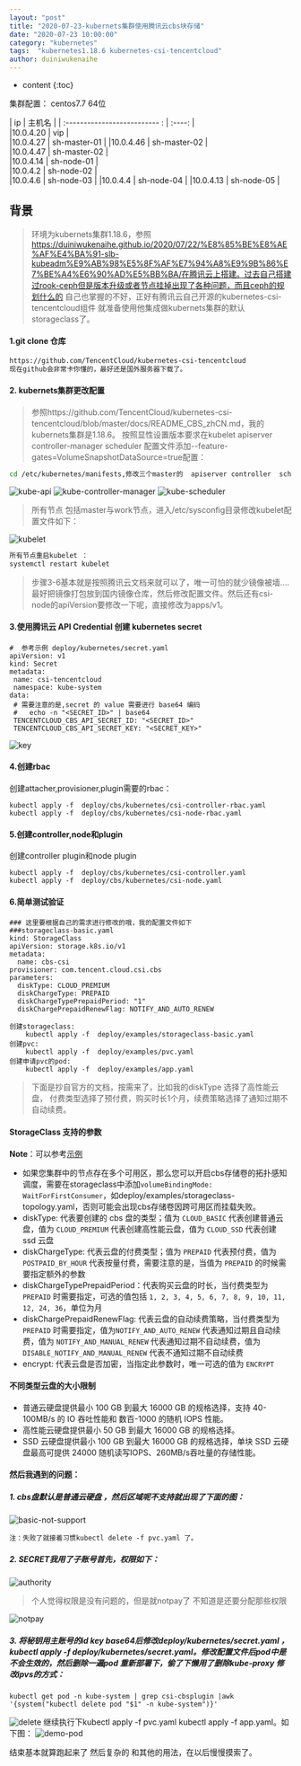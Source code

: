 ```yaml
---
layout: "post"
title: "2020-07-23-kubernets集群使用腾讯云cbs块存储"
date: "2020-07-23 10:00:00"
category: "kubernetes"
tags:  "kubernetes1.18.6 kubernetes-csi-tencentcloud"
author: duiniwukenaihe
---
```

* content
{:toc}

 

集群配置：
centos7.7 64位

|  ip                                   |      主机名        | 
|  :-------------------------- :        |     :----:        |   
|10.0.4.20                              |      vip |  
|10.0.4.27                              |  sh-master-01     |
|10.0.4.46                              |  sh-master-02     |  
|10.0.4.47                              |  sh-master-02     |  
|10.0.4.14                              |  sh-node-01       |  
|10.0.4.2                               |  sh-node-02       |  
|10.0.4.6                               |  sh-node-03       |
|10.0.4.4                               |  sh-node-04       |
|10.0.4.13                              |  sh-node-05       |


## 背景
>环境为kubernets集群1.18.6，参照 https://duiniwukenaihe.github.io/2020/07/22/%E8%85%BE%E8%AE%AF%E4%BA%91-slb-kubeadm%E9%AB%98%E5%8F%AF%E7%94%A8%E9%9B%86%E7%BE%A4%E6%90%AD%E5%BB%BA/在腾讯云上搭建。过去自己搭建过rook-ceph但是版本升级或者节点挂掉出现了各种问题，而且ceph的规划什么的 自己也掌握的不好，正好有腾讯云自己开源的kubernetes-csi-tencentcloud组件 就准备使用他集成做kubernets集群的默认storageclass了。


#### 1.git clone 仓库
 ```bash
https://github.com/TencentCloud/kubernetes-csi-tencentcloud
现在github会非常卡你懂的，最好还是国外服务器下载了。
 ```
#### 2. kubernets集群更改配置
> 参照https://github.com/TencentCloud/kubernetes-csi-tencentcloud/blob/master/docs/README_CBS_zhCN.md，我的kubernets集群是1.18.6。
按照显性设置版本要求在kubelet apiserver  controller-manager scheduler 配置文件添加--feature-gates=VolumeSnapshotDataSource=true配置：
>


 ```bash
 cd /etc/kubernetes/manifests,修改三个master的  apiserver controller  scheduler配置文件如下：
  ```


![kube-api](/assets/images/2020/07/kubernetes-csi-tencentcloud/kube-api.png)
![kube-controller-manager](/assets/images/2020/07/kubernetes-csi-tencentcloud/kube-controller-manager.png)
![kube-scheduler](/assets/images/2020/07/kubernetes-csi-tencentcloud/kube-scheduler.png)

> 所有节点 包括master与work节点，进入/etc/sysconfig目录修改kubelet配置文件如下：

![kubelet](/assets/images/2020/07/kubernetes-csi-tencentcloud/kubelet.png)

 ```bash
所有节点重启kubelet ：
systemctl restart kubelet
 ```

> 步骤3-6基本就是按照腾讯云文档来就可以了，唯一可怕的就少镜像被墙....最好把镜像打包放到国内镜像仓库，然后修改配置文件。然后还有csi-node的apiVersion要修改一下呢，直接修改为apps/v1。



#### 3.使用腾讯云 API Credential 创建 kubernetes secret
 ```
#  参考示例 deploy/kubernetes/secret.yaml
apiVersion: v1
kind: Secret
metadata:
  name: csi-tencentcloud
  namespace: kube-system
data:
  # 需要注意的是,secret 的 value 需要进行 base64 编码
  #   echo -n "<SECRET_ID>" | base64
  TENCENTCLOUD_CBS_API_SECRET_ID: "<SECRET_ID>"
  TENCENTCLOUD_CBS_API_SECRET_KEY: "<SECRET_KEY>"
```
![key](/assets/images/2020/07/kubernetes-csi-tencentcloud/key.png)
#### 4.创建rbac

创建attacher,provisioner,plugin需要的rbac：

```
kubectl apply -f  deploy/cbs/kubernetes/csi-controller-rbac.yaml
kubectl apply -f  deploy/cbs/kubernetes/csi-node-rbac.yaml
```

#### 5.创建controller,node和plugin
创建controller plugin和node plugin

```
kubectl apply -f  deploy/cbs/kubernetes/csi-controller.yaml
kubectl apply -f  deploy/cbs/kubernetes/csi-node.yaml
```

#### 6.简单测试验证

```
### 这里要根据自己的需求进行修改的哦，我的配置文件如下
###storageclass-basic.yaml
kind: StorageClass
apiVersion: storage.k8s.io/v1
metadata:
  name: cbs-csi
provisioner: com.tencent.cloud.csi.cbs
parameters:
  diskType: CLOUD_PREMIUM
  diskChargeType: PREPAID
  diskChargeTypePrepaidPeriod: "1"
  diskChargePrepaidRenewFlag: NOTIFY_AND_AUTO_RENEW
```
```
创建storageclass:
    kubectl apply -f  deploy/examples/storageclass-basic.yaml
创建pvc:
    kubectl apply -f  deploy/examples/pvc.yaml
创建申请pvc的pod:
    kubectl apply -f  deploy/examples/app.yaml
```
> 下面是抄自官方的文档，按需来了，比如我的diskType 选择了高性能云盘， 付费类型选择了预付费，购买时长1个月，续费策略选择了通知过期不自动续费。


#### StorageClass 支持的参数

**Note**：可以参考[示例](https://github.com/TencentCloud/kubernetes-csi-tencentcloud/blob/master/deploy/cbs/examples/storageclass-examples.yaml)

* 如果您集群中的节点存在多个可用区，那么您可以开启cbs存储卷的拓扑感知调度，需要在storageclass中添加`volumeBindingMode: WaitForFirstConsumer`，如deploy/examples/storageclass-topology.yaml，否则可能会出现cbs存储卷因跨可用区而挂载失败。
* diskType: 代表要创建的 cbs 盘的类型；值为 `CLOUD_BASIC` 代表创建普通云盘，值为 `CLOUD_PREMIUM` 代表创建高性能云盘，值为 `CLOUD_SSD` 代表创建 ssd 云盘
* diskChargeType: 代表云盘的付费类型；值为 `PREPAID` 代表预付费，值为 `POSTPAID_BY_HOUR` 代表按量付费，需要注意的是，当值为 `PREPAID` 的时候需要指定额外的参数
* diskChargeTypePrepaidPeriod：代表购买云盘的时长，当付费类型为 `PREPAID` 时需要指定，可选的值包括 `1, 2, 3, 4, 5, 6, 7, 8, 9, 10, 11, 12, 24, 36`，单位为月
* diskChargePrepaidRenewFlag: 代表云盘的自动续费策略，当付费类型为 `PREPAID` 时需要指定，值为`NOTIFY_AND_AUTO_RENEW` 代表通知过期且自动续费，值为 `NOTIFY_AND_MANUAL_RENEW` 代表通知过期不自动续费，值为 `DISABLE_NOTIFY_AND_MANUAL_RENEW` 代表不通知过期不自动续费
* encrypt: 代表云盘是否加密，当指定此参数时，唯一可选的值为 `ENCRYPT`

#### 不同类型云盘的大小限制

* 普通云硬盘提供最小 100 GB 到最大 16000 GB 的规格选择，支持 40-100MB/s 的 IO 吞吐性能和 数百-1000 的随机 IOPS 性能。
* 高性能云硬盘提供最小 50 GB 到最大 16000 GB 的规格选择。
* SSD 云硬盘提供最小 100 GB 到最大 16000 GB 的规格选择，单块 SSD 云硬盘最高可提供 24000 随机读写IOPS、260MB/s吞吐量的存储性能。


#### 然后我遇到的问题：


##### 1. cbs盘默认是普通云硬盘 ，然后区域呢不支持就出现了下面的图：

![basic-not-support](/assets/images/2020/07/kubernetes-csi-tencentcloud/basic-not-support.png)
```
注：失败了就接着习惯kubectl delete -f pvc.yaml 了。
```

##### 2.  SECRET我用了子账号首先，权限如下：
![authority](/assets/images/2020/07/kubernetes-csi-tencentcloud/authority.png)

> 个人觉得权限是没有问题的，但是就notpay了 不知道是还要分配那些权限

![notpay](/assets/images/2020/07/kubernetes-csi-tencentcloud/notpay.png)


#####  3.  将秘钥用主账号的id  key base64后修改deploy/kubernetes/secret.yaml ，kubectl apply -f deploy/kubernetes/secret.yaml。修改配置文件后pod中是不会生效的，然后删除一遍pod 重新部署下，偷了下懒用了删除kube-proxy 修改ipvs的方式：
```
kubectl get pod -n kube-system | grep csi-cbsplugin |awk '{system("kubectl delete pod "$1" -n kube-system")}'
```
![delete](/assets/images/2020/07/kubernetes-csi-tencentcloud/delete.png)
继续执行下kubectl apply -f pvc.yaml  kubectl apply -f app.yaml。如下图：
![demo-pod](/assets/images/2020/07/kubernetes-csi-tencentcloud/demo-pod.png)



结束基本就算跑起来了 然后复杂的 和其他的用法，在以后慢慢摸索了。

